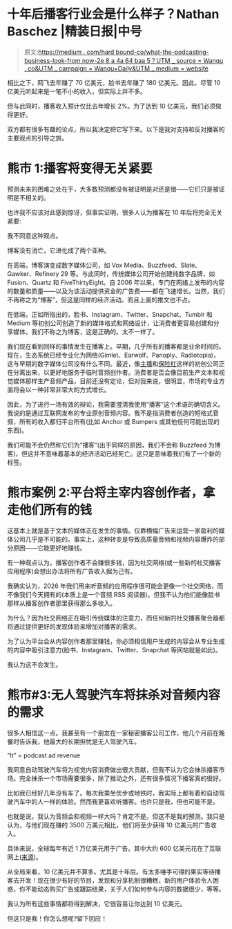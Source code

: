 # 十年后播客行业会是什么样子？Nathan Baschez |精装日报|中号

> 原文:[https://medium . com/hard bound-co/what-the-podcasting-business-look-from now-2e 8 a 4a 64 baa 5？UTM _ source = Wanqu . co&UTM _ campaign = Wanqu+Daily&UTM _ medium = website](https://medium.com/hardbound-co/what-will-the-podcasting-business-look-like-ten-years-from-now-2e8a4a64baa5?utm_source=wanqu.co&utm_campaign=Wanqu+Daily&utm_medium=website)

相比之下，网飞去年赚了 70 亿美元，脸书去年赚了 180 亿美元。因此，尽管 10 亿美元听起来是一笔不小的收入，但实际上并不多。

但与此同时，播客收入预计仅比去年增长 2%。为了达到 10 亿美元，我们必须做得更好。

双方都有很多有趣的论点，所以我决定把它写下来。以下是我对支持和反对播客的主要观点的引导之旅。

# 熊市 1:播客将变得无关紧要

预测未来的困难之处在于，大多数预测都没有被证明是对还是错——它们只是被证明是不相关的。

也许我不应该对此感到惊讶，但事实证明，很多人认为播客在 10 年后将完全无关紧要:









我不同意这种观点。

博客没有消亡，它进化成了两个亚种。

在高端，博客演变成数字媒体公司，如 Vox Media、Buzzfeed、Slate、Gawker、Refinery 29 等。与此同时，传统媒体公司开始创建纯数字品牌，如 Fusion、Quartz 和 FiveThirtyEight。自 2006 年以来，专门在网络上发布的内容的数量和质量——以及为该活动提供资金的广告费——都在飞速增长。当然，我们不再称之为“博客”，但这是同样的经济活动。而且上面的推文也不占。

在低端，正如所指出的，脸书、Instagram、Twitter、Snapchat、Tumblr 和 Medium 等初创公司创造了新的媒体格式和网络设计，让消费者更容易创建和分享媒体。我们不称之为博客，这是正确的。太不一样了。

我们现在看到同样的事情发生在播客上。早期，几乎所有的播客都是业余时间的。现在，生态系统已经专业化为网络(Gimlet、Earwolf、Panoply、Radiotopia)，这与早期的数字媒体公司没有什么不同。最近，像[主播](http://anchor.fm)和[保险杠](http://bumpers.fm)这样的初创公司正在分离出来，以更好地服务于临时音频创作者。消费者是否会像目前生产文本和视觉媒体那样生产音频产品，目前还没有定论，但对我来说，很明显，市场的专业方面将会以一种非常非常大的方式增长。

因此，为了进行一场有效的辩论，我需要澄清我使用“播客”这个术语的确切含义。我说的是通过互联网发布的专业原创音频内容。我不是指消费者创造的短格式音频，所有的收入都归平台所有(比如 Anchor 或 Bumpers 或其他任何可能出现的东西)。

我们可能不会仍然称它们为“播客”(出于同样的原因，我们不会称 Buzzfeed 为博客)，但这并不意味着基本的经济活动已经死亡。这只是意味着我们有了一个新的标签。

# 熊市案例 2:平台将主宰内容创作者，拿走他们所有的钱

这基本上就是基于文本的媒体正在发生的事情。仅靠横幅广告来运营一家盈利的媒体公司几乎是不可能的。事实上，这种转变是导致高质量音频和视频内容爆炸的部分原因——它能更好地赚钱。

有一种观点认为，播客创作者不会赚很多钱，因为社交网络(或一些新的社交播客应用程序)会想出办法将所有广告收入据为己有。

我确实认为，2026 年我们用来听音频的应用程序很可能会更像一个社交网络，而不像我们今天拥有的(本质上是一个音频 RSS 阅读器)。但我不认为他们能像脸书那样从播客创作者那里获得那么多收入。

为什么？因为社交网络正在吸引传统媒体的注意力，而任何新的社交播客聚合器都将通过提供更好的发现体验来增加对播客的需求。

为了认为平台会从内容创作者那里赚钱，你必须相信用户生成的内容会从专业生成的内容中吸引注意力(脸书、Instagram、Twitter、Snapchat 等网站就是如此)。

我认为这不会发生。

# 熊市#3:无人驾驶汽车将抹杀对音频内容的需求

很多人相信这一点。我甚至有一个朋友在一家秘密播客公司工作，他几个月前在晚餐时告诉我，他最大的长期担忧是无人驾驶汽车。



“It” = podcast ad revenue







我同意自动驾驶汽车将为视觉内容消费做出很大贡献，但我不认为它会抹杀播客市场。完全抹杀一个市场需要很多，除了推动之外，还有很多情况下播客真的很好。

比如我已经好几年没有车了。每次我乘坐优步或地铁时，我实际上都有着和自动驾驶汽车中的人一样的体验。然而我更喜欢听播客。也许只是我，但也可能不是。

也就是说，我认为音频会和视频一样大吗？肯定不是。但这不是我的预测。我只是认为，与他们现在赚的 3500 万美元相比，他们将至少获得 10 亿美元的广告收入。

具体来说，全球每年有近 1 万亿美元用于广告。其中大约 600 亿美元花在了互联网上([来源](https://www.iab.com/wp-content/uploads/2016/04/IAB-Internet-Advertising-Revenue-Report-FY-2015.pdf))。

从全局来看，10 亿美元并不算多。尤其是十年后。有太多唾手可得的果实等待播客去开发！现在很少有好的节目，发现和分享机制很糟糕，新的用户体验令人困惑，你不能动态购买广告或跟踪结果，关于人们如何参与内容的数据很少，等等。

我认为所有这些事情都将得到解决，它很容易让你达到 10 亿美元。

但这只是我！你怎么想呢?留下回应！











